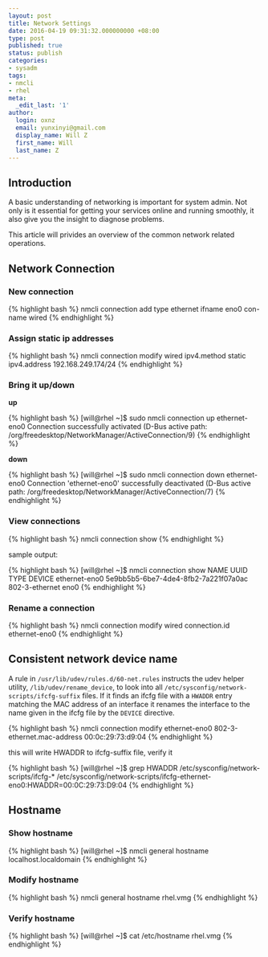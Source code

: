 ```yaml
---
layout: post
title: Network Settings
date: 2016-04-19 09:31:32.000000000 +08:00
type: post
published: true
status: publish
categories:
- sysadm
tags:
- nmcli
- rhel
meta:
  _edit_last: '1'
author:
  login: oxnz
  email: yunxinyi@gmail.com
  display_name: Will Z
  first_name: Will
  last_name: Z
---
```


## Introduction

A basic understanding of networking is important for system admin. Not only is it essential for getting your services online and running smoothly, it also give you the insight to diagnose problems.

This article will privides an overview of the common network related operations.
## Network Connection

<!--more-->

### New connection

{% highlight bash %}
nmcli connection add type ethernet ifname eno0 con-name wired
{% endhighlight %}

### Assign static ip addresses

{% highlight bash %}
nmcli connection modify wired ipv4.method static ipv4.address 192.168.249.174/24
{% endhighlight %}

### Bring it up/down

**up**

{% highlight bash %}
[will@rhel ~]$ sudo nmcli connection up ethernet-eno0
Connection successfully activated (D-Bus active path: /org/freedesktop/NetworkManager/ActiveConnection/9)
{% endhighlight %}

**down**

{% highlight bash %}
[will@rhel ~]$ sudo nmcli connection down ethernet-eno0
Connection 'ethernet-eno0' successfully deactivated (D-Bus active path: /org/freedesktop/NetworkManager/ActiveConnection/7)
{% endhighlight %}

### View connections

{% highlight bash %}
nmcli connection show
{% endhighlight %}

sample output:

{% highlight bash %}
[will@rhel ~]$ nmcli connection show
NAME UUID TYPE DEVICE
ethernet-eno0 5e9bb5b5-6be7-4de4-8fb2-7a221f07a0ac 802-3-ethernet eno0
{% endhighlight %}

### Rename a connection

{% highlight bash %}
nmcli connection modify wired connection.id ethernet-eno0
{% endhighlight %}

## Consistent network device name

>
A rule in `/usr/lib/udev/rules.d/60-net.rules` instructs the udev helper utility, `/lib/udev/rename_device`, to look into all `/etc/sysconfig/network-scripts/ifcfg-suffix` files. If it finds an ifcfg file with a `HWADDR` entry matching the MAC address of an interface it renames the interface to the name given in the ifcfg file by the `DEVICE` directive.

{% highlight bash %}
nmcli connection modify ethernet-eno0 802-3-ethernet.mac-address 00:0c:29:73:d9:04
{% endhighlight %}

this will write HWADDR to ifcfg-suffix file, verify it

{% highlight bash %}
[will@rhel ~]$ grep HWADDR /etc/sysconfig/network-scripts/ifcfg-*
/etc/sysconfig/network-scripts/ifcfg-ethernet-eno0:HWADDR=00:0C:29:73:D9:04
{% endhighlight %}

## Hostname

### Show hostname

{% highlight bash %}
[will@rhel ~]$ nmcli general hostname
localhost.localdomain
{% endhighlight %}

### Modify hostname

{% highlight bash %}
nmcli general hostname rhel.vmg
{% endhighlight %}

### Verify hostname

{% highlight bash %}
[will@rhel ~]$ cat /etc/hostname
rhel.vmg
{% endhighlight %}
